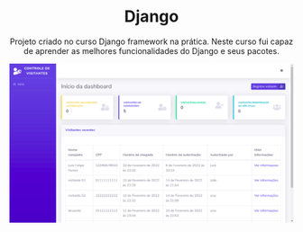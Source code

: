 <h1 align="center">Django</h1>

<p align="center">
    Projeto criado no curso Django framework na prática. Neste curso fui capaz de aprender as melhores funcionalidades do Django e seus pacotes.
</p>

<img align="center" alt="Imagem cover" title="cover" src="static/assets/cover.png" />